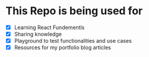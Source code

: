 # This Repo is being used for
- [x] Learning React Fundementls
- [x] Sharing knowledge
- [x] Playground to test functionalities and use cases
- [x] Resources for my portfolio blog articles  
